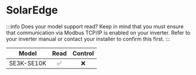 # SolarEdge

:::info
Does your model support read? Keep in mind that you must ensure that communication via Modbus TCP/IP is enabled on your inverter. Refer to your inverter manual or contact your installer to confirm this first. 
:::

| Model      | Read       | Control    |
| ---------- |:----------:|:----------:|
| SE3K-SE10K | ✅         | ❌         |
